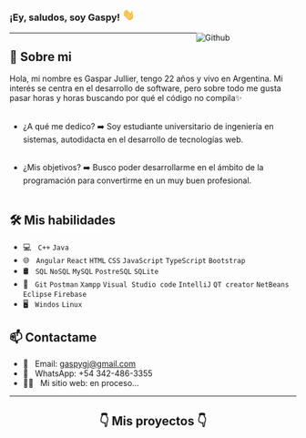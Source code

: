 ### ¡Ey, saludos, soy Gaspy! <img alt="saludo" width="22px" src="https://raw.githubusercontent.com/parth-27/parth-27/master/Hi.gif">

<img width="35%" align="right" alt="Github" src="https://user-images.githubusercontent.com/48678280/88862734-4903af80-d201-11ea-968b-9c939d88a37c.gif">

<hr/>

## 🔎 Sobre mi

Hola, mi nombre es Gaspar Jullier, tengo 22 años y vivo en Argentina. Mi interés se centra en el desarrollo de software, pero sobre todo me gusta pasar horas y horas buscando por qué el código no compila✨<br><br>

* ¿A qué me dedico? ➡️ Soy estudiante universitario de ingeniería en sistemas, autodidacta en el desarrollo de tecnologías web.<br><br>

* ¿Mis objetivos? ➡️ Busco poder desarrollarme en el ámbito de la programación para convertirme en un muy buen profesional.<br><br>

## 🛠 Mis habilidades

* 💻 &nbsp; `C++`  `Java` 
* 🌐 &nbsp; `Angular` `React` `HTML`  `CSS`  `JavaScript` `TypeScript` `Bootstrap` 
* 🛢 &nbsp; `SQL` `NoSQL` `MySQL` `PostreSQL` `SQLite`
* 🔧 &nbsp; `Git` `Postman` `Xampp` `Visual Studio code` `IntelliJ` `QT creator` `NetBeans` `Eclipse` `Firebase` 
* 🖥 &nbsp; `Windos` `Linux`

## 📫 Contactame

* 📧 &nbsp; Email: gaspygj@gmail.com
* 📱 &nbsp; WhatsApp: +54 342-486-3355
* 👨‍💻 &nbsp; Mi sitio web: en proceso...

<hr/>

<h2 align="center">👇 Mis proyectos 👇</h2> 
